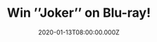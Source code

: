 ---
campaign-uuid: "c-7234c933-bbb4-4007-ab71-1c29bbd617f3"
type: "Competition"
category: "Entertainment"
date: "2020-01-13T08:00:00.000Z"
end-date: "2020-02-13T23:59:00.000Z"
disable-form: false
is_promoted: false
has_entry_page: true
title: "Win ’’Joker’’ on Blu-ray!"
competition-description: "<p>We have managed to get our hands on one copy of the movie\
  \ of the year: ’’Joker’’. The exploration of Arthur Fleck, a man disregarded by\
  \ society, is not only a gritty character study, but also a broader cautionary tale.</p>\n\
  <p>We are giving away a copy of the movie on Blu-ray for you to get stuck into.\
  \ Click below for a chance to win.</p>\n"
hero-header: "Win ’’Joker’’ on Blu-ray!"
terms-confirmation: "N/A"
banner-img: "https://assets.expresslyapp.com/asset-985e6b41-7178-4eca-851c-2a8acedb3269.jpg"
logo-left-href: "aaa.nme.com"
logo-left-image: "https://assets.expresslyapp.com/asset-cc9f60ed-7f58-4fb6-985a-78b60a231b95.jpg"
logo-left-title: "NME AAA"
bg-image-hero: "https://assets.expresslyapp.com/asset-6a828e67-78ee-41fd-859a-77150cb4c582.jpg"
bg-image-first: "https://assets.expresslyapp.com/asset-13dec197-142d-484c-b79c-fe8b76552633.jpg"
section1-content: "<p>’’Joker” centres around the iconic arch-nemesis and is an original,\
  \ standalone story not seen before on the big screen. The exploration of Arthur\
  \ Fleck (Joaquin Phoenix), a man disregarded by society, is not only a gritty character\
  \ study, but also a broader cautionary tale.</p>\n<p>We are giving you the chance\
  \ of wining this incredible movie. Enter below for a chance of taking it home with\
  \ you now.</p>\n<p>Good luck!</p>\n"
entry-title: "Win ''Joker’’ on Blu-ray!"
entry-content: "<p>Enter the draw to win ’Joker’’ on Blu-ray by completing the form\
  \ below before 23:59 on the 13th of February 2020.</p>\n"
has-winner: false
prize-description: "’’Joker’’ on Blu-ray!"
special-conditions: "Multiple entries are allowed up to one every day.\r\n\r\nThis\
  \ competition is also available on: https://club.expressly.io/competitions/the-joker-blu-ray-give-away"
country-restrictions:
- "US"
---